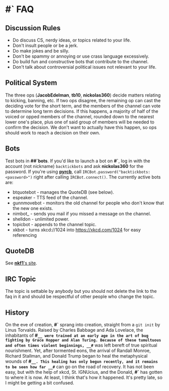 # #\` FAQ

## Discussion Rules
- Do discuss CS, nerdy ideas, or topics related to your life.
- Don't insult people or be a jerk.
- Do make jokes and be silly.
- Don't be spammy or annoying or use crass language excessively.
- Do build fun and constructive bots that contribute to the channel.
- Don't talk about controversial political issues not relevant to your life.

## Political System
The three ops (__JacobEdelman__, __tb10__, __nickolas360__) decide matters
relating to kicking, banning, etc. If two ops disagree, the remaining op can
cast the deciding vote for the short term, and the members of the channel can
vote to determine long term decisions. If this happens, a majority of half
of the voiced or opped members of the channel, rounded down to the nearest
lower one's place, plus one of said group of members will be needed to confirm
the decision. We don't want to actually have this happen, so ops should work
to reach a decision on their own.

## Bots
Test bots in __##\`bots__. If you'd like to launch a bot on __#\`__, log in
with the account (not nickname) `backtickbots` and ask __nickolas360__ for the
password. If you're using **[pyrcb](https://github.com/nickolas360/pyrcb)**,
call `IRCBot.password("backtickbots:<password>")` right after calling
`IRCBot.connect()`. The currently active bots are:
* btquotebot - manages the QuoteDB (see below).
* espeaker - TTS feed of the channel.
* gunnmovebot - monitors the old channel for people who don't know that the new one exists.
* nimbot_ - sends you mail if you missed a message on the channel.
* shelldon - unlimited power.
* topicbot - appends to the channel topic.
* xkbot - turns xkcd://1024 into https://xkcd.com/1024 for easy referencing


## QuoteDB
See [__nkf1__'s site](http://me.zippynk.com/backtick_irc_qdb.txt).

## IRC Topic
The topic is settable by anybody but you should not delete the link to the faq
in it and should be respectful of other people who change the topic.

## History
On the eve of creation, __#\`__ sprang into creation, straight from a `git
init` by Linus Torvalds. Raised by Charles Babbage and Ada Lovelace, the
inhabitants of __#`__ were trained at an early age in the art of bug fighting
by Grace Hopper and Alan Turing. Because of these tumultuous and often times
violent beginnings, __#`__ was left bereft of true spiritual nourishment. Yet,
after tormented eons, the arrival of Randall Monroe, Richard Stallman, and
Donald Trump began to heal the metaphysical wounds of __#`__. This healing has
only begun recently, and it remains to be seen how far __#`__ can go on the
road of recovery. It has not been easy, but with the help of xkcd,  St.
IGNUcius, and the Donald, __#`__ has gotten to where it is now. At least, I
think that's how it happened. It's pretty late, so I might be getting a bit
confused.

